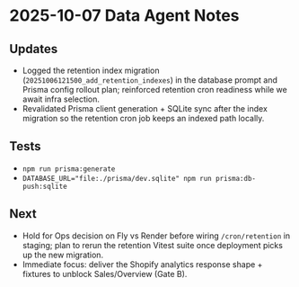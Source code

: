 # 2025-10-07 Data Agent Notes

## Updates
- Logged the retention index migration (`20251006121500_add_retention_indexes`) in the database prompt and Prisma config rollout plan; reinforced retention cron readiness while we await infra selection.
- Revalidated Prisma client generation + SQLite sync after the index migration so the retention cron job keeps an indexed path locally.

## Tests
- `npm run prisma:generate`
- `DATABASE_URL="file:./prisma/dev.sqlite" npm run prisma:db-push:sqlite`

## Next
- Hold for Ops decision on Fly vs Render before wiring `/cron/retention` in staging; plan to rerun the retention Vitest suite once deployment picks up the new migration.
- Immediate focus: deliver the Shopify analytics response shape + fixtures to unblock Sales/Overview (Gate B).
